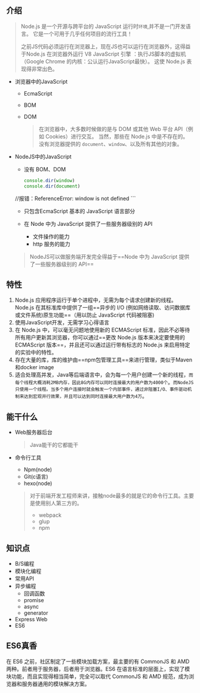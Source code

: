 ## 介绍

> Node.js 是一个开源与跨平台的 JavaScript 运行时`环境`,并不是一门开发语言。 它是一个可用于几乎任何项目的流行工具！
>
> 之前JS代码必须运行在浏览器上，现在JS也可以运行在浏览器外，这得益于Node.js 在浏览器外运行 V8 JavaScript 引擎 ：执行JS脚本的虚拟机（Google Chrome 的内核：公认运行JavaScript最快）。 这使 Node.js 表现得非常出色。



* 浏览器中的JavaScript

  * EcmaScript

  * BOM

  * DOM

  	> 在浏览器中，大多数时候做的是与 DOM 或其他 Web 平台 API（例如 Cookies）进行交互。 当然，那些在 Node.js 中是不存在的。 没有浏览器提供的 `document`、`window`、以及所有其他的对象。

* NodeJS中的JavaScript

	+ 没有 BOM、DOM
	
		```javascript
		console.dir(window)
		console.dir(document)
	//报错：ReferenceError: window is not defined
		```
	
	+ 只包含EcmaScript 基本的 JavaScript 语言部分
	
	+ 在 Node 中为 JavaScript 提供了一些服务器级别的 API
		* 文件操作的能力
		* http 服务的能力
	
	> NodeJS可以做服务端开发完全得益于==Node 中为 JavaScript 提供了一些服务器级别的 API==

## 特性

1. Node.js 应用程序运行于单个进程中，无需为每个请求创建新的线程。 Node.js 在其标准库中提供了一组==异步的 I/O (例如网络读取、访问数据库或文件系统)原生功能==（用以防止 JavaScript 代码被阻塞)
2. 使用JavaScript开发，无需学习心得语言
3. 在 Node.js 中，可以毫无问题地使用新的 ECMAScript 标准，因此不必等待所有用户更新其浏览器，你可以通过==更改 Node.js 版本来决定要使用的 ECMAScript 版本==，并且还可以通过运行带有标志的 Node.js 来启用特定的实验中的特性。
4. 存在大量的库，库的维护由==npm包管理工具==来进行管理，类似于Maven和docker image
5. 适合处理高并发，Java等后端语言中，会为每一个用户创建一个新的线程，`而每个线程大概消耗2MB内存，因此8G内存可以同时连接最大的用户数为4000个`。`而NodeJS只使用一个线程。当多个用户连接时就会触发一个内部事件，通过非阻塞I/O、事件驱动机制来达到宏观并行效果，并且可以达到同时连接最大用户数为4万`。



## 能干什么

* Web服务器后台

	> Java能干的它都能干

* 命令行工具

	* Npm(node)
	* Git(c语言)
	* hexo(node)

	> 对于前端开发工程师来讲，接触node最多的就是它的命令行工具。主要是使用别人第三方的。
	>
	> * webpack
	> * glup
	> * npm



## 知识点

* B/S编程
* 模块化编程
* 常用API
* 异步编程
	* 回调函数
	* promise
	* async
	* generator
* Express Web
* ES6





## ES6真香

 在 ES6 之前，社区制定了一些模块加载方案，最主要的有 CommonJS 和 AMD 两种。前者用于服务器，后者用于浏览器。ES6 在语言标准的层面上，实现了模块功能，而且实现得相当简单，完全可以取代 CommonJS 和 AMD 规范，成为浏览器和服务器通用的模块解决方案。 